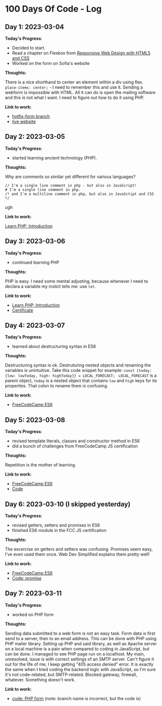 # 100 Days Of Code - Log

## Day 1: 2023-03-04

**Today's Progress**: 

* Decided to start. 
* Read a chapter on Flexbox from [Responsive Web Design with HTML5 and CSS](https://www.packtpub.com/product/responsive-web-design-with-html5-and-css-fourth-edition/9781803242712)
* Worked on the form on Sofia's website

**Thoughts:** 

There is a nice shorthand to center an element within a div using flex.
``` place-items: center; ``` - I need to remember this and use it.
Sending a webform is impossible with HTML. All it can do is open the mailing software and this is not what I want. I need to figure out how to do it using PHP.

**Link to work:** 
- [hotfix-form branch](https://github.com/WitchDevelops/Artgallery-Sofiadali/tree/hotfix-form)
- [live website](https://sofiabanchenko.com)

## Day 2: 2023-03-05

**Today's Progress**:

* started learning ancient technology (PHP).

**Thoughts:**

Why are comments so similar yet different for various languages?
``` <?php
// I'm a single line comment in php - but also in JavaScript!
# I'm a single line comment in php.
/* and I'm a multiline comment in php, but also in JavaSctipt and CSS */
```
ugh

**Link to work:**

[Learn PHP: Introduction](https://www.codecademy.com/profiles/the_witch)

## Day 3: 2023-03-06

**Today's Progress**:

* continued learning PHP

**Thoughts:**

PHP is easy. I need some mental adjusting, because whenever I need to declara a variable my instict tells me: use ```let```.

**Link to work:**

* [Learn PHP: Introduction](https://www.codecademy.com/profiles/the_witch)
* [Certificate](https://www.codecademy.com/profiles/the_witch/certificates/167925f179f648e8abbaedbdf5b43091)

## Day 4: 2023-03-07

**Today's Progress**:

* learned about destructuring syntax in ES6

**Thoughts:**

Destructuring syntax is ok. Destruturing nested objects and renaming the variables is unintuitive. Take this code snippet for example:
```const {today: {low: lowToday, high: highToday}} = LOCAL_FORECAST; ```
```LOCAL_FORECAST``` is a parent object, ```today``` is a nested object that contains ```low``` and ```high``` keys for its properties. That colon to rename them is confusing.

**Link to work:**

* [FreeCodeCamp ES6](https://github.com/WitchDevelops/JavaScript-Algorithms-and-Data-Structures-FCC)


## Day 5: 2023-03-08

**Today's Progress**:

* revised template literals, classes and constructor method in ES6
* did a bunch of challenges from FreeCodeCamp JS certification

**Thoughts:**

Repetition is the mother of learning.

**Link to work:**

* [FreeCodeCamp ES6](https://github.com/WitchDevelops/JavaScript-Algorithms-and-Data-Structures-FCC)
* [Code](https://github.com/WitchDevelops/JavaScript-Algorithms-and-Data-Structures-FCC/commit/a45b082959a417e7972151ed1870c24d920c0ef6)

## Day 6: 2023-03-10 (I skipped yesterday)

**Today's Progress**:

* revised getters, setters and promises in ES6
* finished ES6 module in the FCC JS certificaiton

**Thoughts:**

The excercise on getters and setters was confusing. Promises seem easy, I've even used them once. Web Dev Simplified explains them pretty well!

**Link to work:**

* [FreeCodeCamp ES6](https://github.com/WitchDevelops/JavaScript-Algorithms-and-Data-Structures-FCC)
* [Code: promise](https://github.com/WitchDevelops/JavaScript-Algorithms-and-Data-Structures-FCC/blob/main/handle-a-rejected-promise-with-catch.js)

## Day 7: 2023-03-11

**Today's Progress**:

* worked on PHP form

**Thoughts:**

Sending data submitted to a web form is not an easy task. Form data is first send to a server, then to an email address. This can be done with PHP using PHP mailer library.
Setting up PHP and said library, as well as Apache server on a local machine is a pain when compared to coding in JavaScript, but can be done. I managed to see PHP page run on a localhost. My main, unresolved, issue is with correct settings of an SMTP server. Can't figure it out for the life of me, I keep getting "405 access denied" error. It is exactly the same when I tried coding the backend logic with JavaScript, so I'm sure it's not code-related, but SMTP-related. Blocked gateway, firewall, whatever. Something doesn't work.

**Link to work:**

* [code: PHP form](https://github.com/WitchDevelops/PHP-form-test/tree/JS-sending) (note: branch name is incorrect, but the code is)
